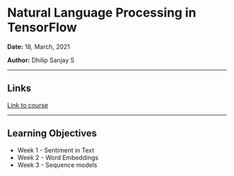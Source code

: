 # Natural Language Processing in TensorFlow

**Date:** 18, March, 2021

**Author:** Dhilip Sanjay S

---

## Links
[Link to course](https://www.coursera.org/learn/natural-language-processing-tensorflow)

---

## Learning Objectives
- Week 1 - Sentiment in Text
- Week 2 - Word Embeddings
- Week 3 - Sequence models